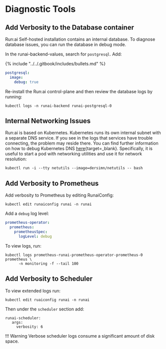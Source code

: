 # Diagnostic Tools

## Add Verbosity to the Database container

Run:ai Self-hosted installation contains an internal database. To diagnose database issues, you can run the database in debug mode.

In the runai-backend-values, search for `postgresql`. Add:

{% include "../../.gitbook/includes/bullets.md" %}

```yaml
postgresql:
  image:
    debug: true
```

Re-install the Run:ai control-plane and then review the database logs by running:

```
kubectl logs -n runai-backend runai-postgresql-0
```

## Internal Networking Issues

Run:ai is based on Kubernetes. Kubernetes runs its own internal subnet with a separate DNS service. If you see in the logs that services have trouble connecting, the problem may reside there. You can find further information on how to debug Kubernetes DNS [here](https://kubernetes.io/docs/tasks/administer-cluster/dns-debugging-resolution/){target=\_blank}. Specifically, it is useful to start a pod with networking utilities and use it for network resolution:

```
kubectl run -i --tty netutils --image=dersimn/netutils -- bash
```

## Add Verbosity to Prometheus

Add verbosity to Prometheus by editing RunaiConfig:

```
kubectl edit runaiconfig runai -n runai
```

Add a `debug` log level:

```yaml
prometheus-operator:
  prometheus:
    prometheusSpec:
      logLevel: debug
```

To view logs, run:

```
kubectl logs prometheus-runai-prometheus-operator-prometheus-0 prometheus \
      -n monitoring -f --tail 100
```

## Add Verbosity to Scheduler

To view extended logs run:

```
kubectl edit ruaiconfig runai -n runai
```

Then under the `scheduler` section add:

```
runai-scheduler:
   args:
     verbosity: 6
```

!!! Warning Verbose scheduler logs consume a significant amount of disk space.
